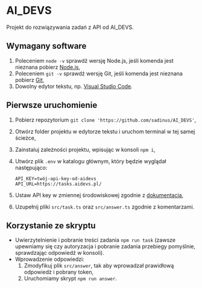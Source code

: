 # AI_DEVS

Projekt do rozwiązywania zadań z API od AI_DEVS.

## Wymagany software

1. Poleceniem `node -v` sprawdź wersję Node.js, jeśli komenda jest nieznana pobierz [Node.js](https://nodejs.org/en/download),
2. Poleceniem `git -v` sprawdź wersję Git, jeśli komenda jest nieznana pobierz [Git](https://git-scm.com/downloads),
3. Dowolny edytor tekstu, np. [Visual Studio Code](https://code.visualstudio.com/).

## Pierwsze uruchomienie

1. Pobierz repozytorium `git clone 'https://github.com/sadinus/AI_DEVS'`,
2. Otwórz folder projektu w edytorze tekstu i uruchom terminal w tej samej ścieżce,
3. Zainstaluj zależności projektu, wpisując w konsoli `npm i`,
4. Utwórz plik `.env` w katalogu głównym, który będzie wyglądał następująco:

   ```
   API_KEY=twój-api-key-od-aidevs
   API_URL=https://tasks.aidevs.pl/
   ```

5. Ustaw API key w zmiennej środowiskowej zgodnie z [dokumentacją](https://platform.openai.com/docs/quickstart?context=node),

6. Uzupełnij pliki `src/task.ts` oraz `src/answer.ts` zgodnie z komentarzami.

## Korzystanie ze skryptu

- Uwierzytelnienie i pobranie treści zadania `npm run task` (zawsze upewniamy się czy autoryzacja i pobranie zadania przebiegy pomyślnie, sprawdzając odpowiedź w konsoli).
- Wprowadzenie odpowiedzi:
  1.  Zmodyfikuj plik `src/answer`, tak aby wprowadzał prawidłową odpowiedż i pobrany token,
  2.  Uruchomiamy skrypt `npm run answer`.
